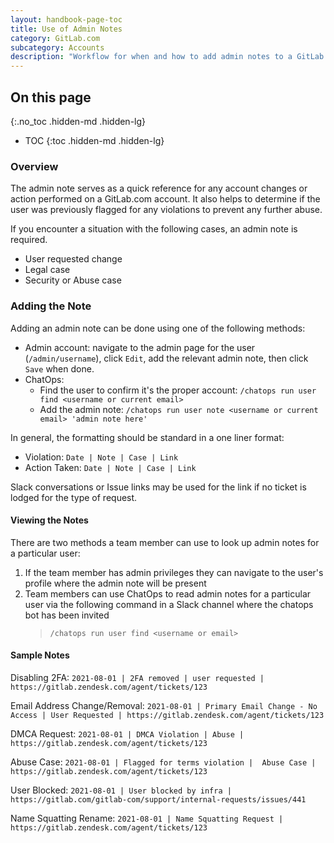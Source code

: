 ```yaml
---
layout: handbook-page-toc
title: Use of Admin Notes
category: GitLab.com
subcategory: Accounts
description: "Workflow for when and how to add admin notes to a GitLab.com account"
---
```


## On this page
{:.no_toc .hidden-md .hidden-lg}

- TOC
{:toc .hidden-md .hidden-lg}

### Overview

The admin note serves as a quick reference for any account changes or action performed on a GitLab.com account. It also helps to determine if the user was previously flagged for any violations to prevent any further abuse.

If you encounter a situation with the following cases, an admin note is required.

- User requested change
- Legal case
- Security or Abuse case

### Adding the Note

Adding an admin note can be done using one of the following methods:

  - Admin account: navigate to the admin page for the user (`/admin/username`), click `Edit`, add the relevant admin note, then click `Save` when done. 
  - ChatOps: 
    - Find the user to confirm it's the proper account: `/chatops run user find <username or current email>`
    - Add the admin note: `/chatops run user note <username or current email> 'admin note here'`

In general, the formatting should be standard in a one liner format:

- Violation: `Date | Note | Case | Link`
- Action Taken: `Date | Note | Case | Link`

Slack conversations or Issue links may be used for the link if no ticket is lodged for the type of request.

#### Viewing the Notes

There are two methods a team member can use to look up admin notes for a particular user:

1. If the team member has admin privileges they can navigate to the user's profile where the admin note will be present
2. Team members can use ChatOps to read admin notes for a particular user via the following command in a Slack channel where the chatops bot has been invited
   > `/chatops run user find <username or email>`

#### Sample Notes

Disabling 2FA:
`2021-08-01 | 2FA removed | user requested | https://gitlab.zendesk.com/agent/tickets/123`

Email Address Change/Removal:
`2021-08-01 | Primary Email Change - No Access | User Requested | https://gitlab.zendesk.com/agent/tickets/123`

DMCA Request:
`2021-08-01 | DMCA Violation | Abuse | https://gitlab.zendesk.com/agent/tickets/123`

Abuse Case:
`2021-08-01 | Flagged for terms violation |  Abuse Case | https://gitlab.zendesk.com/agent/tickets/123`

User Blocked:
`2021-08-01 | User blocked by infra | https://gitlab.com/gitlab-com/support/internal-requests/issues/441`

Name Squatting Rename:
`2021-08-01 | Name Squatting Request | https://gitlab.zendesk.com/agent/tickets/123`
